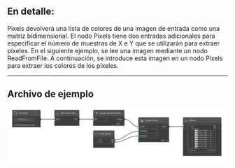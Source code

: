 ## En detalle:
Pixels devolverá una lista de colores de una imagen de entrada como una matriz bidimensional. El nodo Pixels tiene dos entradas adicionales para especificar el número de muestras de X e Y que se utilizarán para extraer píxeles. En el siguiente ejemplo, se lee una imagen mediante un nodo ReadFromFile. A continuación, se introduce esta imagen en un nodo Pixels para extraer los colores de los píxeles.
___
## Archivo de ejemplo

![Pixels](./DSCore.IO.Image.Pixels_img.jpg)

